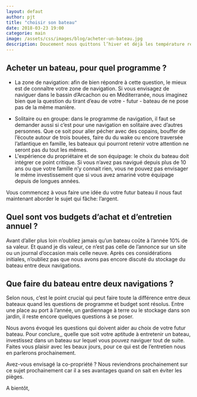 ```yaml
---
layout: defaut
author: pjt
title: "choisir son bateau"
date: 2018-03-23 19:00
categorie: main
image: /assets/css/images/blog/acheter-un-bateau.jpg
description: Doucement nous quittons l’hiver et déjà les température remontent en métropole.  Avec la sortie des premiers bourgeons s’annonce le printemps des we rallongés et l’été. Certains parmi nous envisagent d’acheter un bateau.  C’est une excellente idée, encore faut-il se poser quelques questions pour faire le meilleur achat. Voici nos conseils en la matière.
---
```

## Acheter un bateau, pour quel programme ?
- La zone de navigation: afin de bien répondre à cette question, le mieux est de connaître votre zone de navigation.  Si vous envisagez de naviguer dans le bassin d’Arcachon ou en Méditerranée, nous imaginez bien que la question du tirant d’eau de votre - futur - bateau de ne pose pas de la même manière.
<!--break-->

- Solitaire ou en groupe: dans le programme de navigation, il faut se demander aussi si c’est pour une navigation en solitaire avec d’autres personnes.  Que ce soit pour aller pécher avec des copains, bouffer de l’écoute autour de trois bouées, faire du du wake ou encore traversée l’atlantique en famille, les bateaux qui pourront retenir votre attention ne seront pas du tout les mêmes.
- L'expérience du propriétaire et de son équipage: le choix du bateau doit intégrer ce point critique.  Si vous n’avez pas navigué depuis plus de 10 ans ou que votre famille n’y connait rien, vous ne pouvez pas envisager le même investissement que si vous avez amariné votre équipage depuis de longues années.  

Vous commencez à vous faire une idée du votre futur bateau il nous faut maintenant aborder le sujet qui fâche: l’argent.

## Quel sont vos budgets d’achat et d’entretien annuel ?
Avant d’aller plus loin n’oubliez jamais qu’un bateau coûte à l’année 10% de sa valeur.  Et quand je dis valeur, ce n’est pas celle de l’annonce sur un site ou un journal d’occasion mais celle neuve.
Après ces considérations initiales, n’oubliez pas que nous avons pas encore discuté du stockage du bateau entre deux navigations.

## Que faire du bateau entre deux navigations ?
Selon nous, c’est le point crucial qui peut faire toute la différence entre deux bateaux quand les questions de programme et budget sont résolus.  Entre une place au port à l’année, un gardiennage à terre ou le stockage dans son jardin, il reste encore quelques questions à se poser.

Nous avons évoqué les questions qui doivent aider au choix de votre futur bateau.  Pour conclure,, quelle que soit votre aptitude à entretenir un bateau, investissez dans un bateau sur lequel vous pouvez naviguer tout de suite.  Faites vous plaisir avec les beaux jours, pour ce qui est de l’entretien nous en parlerons prochainement.

Avez-vous envisagé la co-propriété ? Nous reviendrons prochainement sur ce sujet prochainement car il a ses avantages quand on sait en éviter les pièges.

A bientôt,